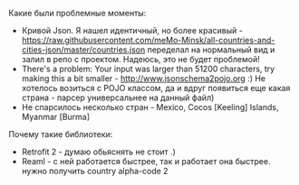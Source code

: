 Какие были проблемные моменты:
- Кривой Json. Я нашел идентичный, но более красивый - https://raw.githubusercontent.com/meMo-Minsk/all-countries-and-cities-json/master/countries.json переделал на нормальный вид и залил в репо с проектом. Надеюсь, это не будет проблемой!
- There's a problem: Your input was larger than 51200 characters, try making this a bit smaller - http://www.jsonschema2pojo.org :) Не хотелось возиться с POJO классом, да и вдруг появиться еще какая страна - парсер универсальнее на данный файл)
- Не спарсилось несколько стран - Mexico, Cocos [Keeling] Islands, Myanmar [Burma]

Почему такие библиотеки:
- Retrofit 2 - думаю обьяснять не стоит .)
- Reaml - с ней работается быстрее, так и работает она быстрее.
нужно получить country alpha-code 2
